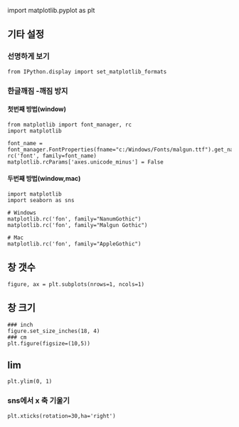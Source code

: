 import matplotlib.pyplot as plt

## 기타 설정
### 선명하게 보기
```PYTHON3
from IPython.display import set_matplotlib_formats
```

### 한글깨짐 -깨짐 방지  
#### 첫번째 방법(window)
```PYTHON3
from matplotlib import font_manager, rc
import matplotlib

font_name = font_manager.FontProperties(fname="c:/Windows/Fonts/malgun.ttf").get_name()
rc('font', family=font_name)
matplotlib.rcParams['axes.unicode_minus'] = False
```
    
    
    
#### 두번째 방법(window,mac)
```PYTHON3
import matplotlib
import seaborn as sns

# Windows
matplotlib.rc('fon', family="NanumGothic")
matplotlib.rc('fon', family="Malgun Gothic")

# Mac
matplotlib.rc('fon', family="AppleGothic")
```

## 창 갯수
```PYTHON3
figure, ax = plt.subplots(nrows=1, ncols=1)
```

## 창 크기
```PYTHON3
### inch
figure.set_size_inches(18, 4)
### cm
plt.figure(figsize=(10,5))

```

## lim
```PYTHON3
plt.ylim(0, 1)
```

### sns에서 x 축 기울기
```python3
plt.xticks(rotation=30,ha='right')
```
